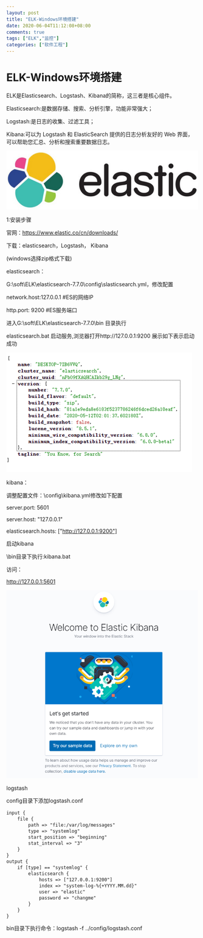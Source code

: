 ```yaml
---
layout: post
title: "ELK-Windows环境搭建"
date: 2020-06-04T11:12:08+08:00
comments: true
tags: ["ELK","监控"]
categories: ["软件工程"]
---
```


# ELK-Windows环境搭建

ELK是Elasticsearch、Logstash、Kibana的简称，这三者是核心组件。

Elasticsearch:是数据存储、搜索、分析引擎，功能非常强大；

Logstash:是日志的收集、过滤工具；

Kibana:可以为 Logstash 和 ElasticSearch 提供的日志分析友好的 Web 界面，可以帮助您汇总、分析和搜索重要数据日志。

![../uploads/2020/10/2639035886.jpg](../uploads/2020/10/2639035886.jpg)

1:安装步骤

官网：https://www.elastic.co/cn/downloads/

下载：elasticsearch，Logstash， Kibana

(windows选择zip格式下载)

elasticsearch：

G:\soft\ELK\elasticsearch-7.7.0\config\slasticsearch.yml，修改配置

network.host:127.0.0.1 #ES的网络IP

http.port: 9200 #ES服务端口

进入G:\soft\ELK\elasticsearch-7.7.0\bin 目录执行

elasticsearch.bat 启动服务,浏览器打开http://127.0.0.1:9200 展示如下表示启动成功

![../uploads/2020/10/3463548271.png](../uploads/2020/10/3463548271.png)

kibana：

调整配置文件：\config\kibana.yml修改如下配置

server.port: 5601

server.host: "127.0.0.1"

elasticsearch.hosts: ["http://127.0.0.1:9200"]

启动kibana

\bin目录下执行:kibana.bat

访问：

http://127.0.0.1:5601

![../uploads/2020/10/511248373.png](../uploads/2020/10/511248373.png)

logstash

config目录下添加logstash.conf

```
input {
    file {
        path => "file:/var/log/messages"
        type => "systemlog"
        start_position => "beginning"
        stat_interval => "3"
    }
}
output {
    if [type] == "systemlog" {
        elasticsearch {
            hosts => ["127.0.0.1:9200"]
            index => "system-log-%{+YYYY.MM.dd}"
            user => "elastic"
            password => "changme"
        }
    }
}
```

bin目录下执行命令：logstash -f ../config/logstash.conf